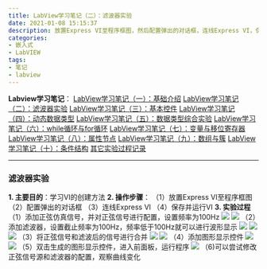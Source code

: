 ```yaml
---
title: LabView学习笔记（二）：滤波器实验
date: 2021-01-08 15:15:37
description: 放置Express VI至程序框图，然后配置弹出的对话框，连线Express VI，保存并运行VI。
categories:
- 嵌入式
- LabVIEW
tags:
- 笔记
- labview
---
```


**Labview学习笔记**：
[LabView学习笔记（一）：基础介绍](https://blog.csdn.net/weixin_44543463/article/details/112325523)
[LabView学习笔记（二）：滤波器实验](https://blog.csdn.net/weixin_44543463/article/details/112329185)
[LabView学习笔记（三）：基本控件](https://blog.csdn.net/weixin_44543463/article/details/112364388)
[LabView学习笔记（四）：动态数据类型](https://blog.csdn.net/weixin_44543463/article/details/112366358)
[LabView学习笔记（五）：数据类型综合实验](https://blog.csdn.net/weixin_44543463/article/details/112392799)
[LabView学习笔记（六）：while循环与for循环](https://blog.csdn.net/weixin_44543463/article/details/112393383)
[LabView学习笔记（七）：变量与移位寄存器](https://blog.csdn.net/weixin_44543463/article/details/112431393)
[LabView学习笔记（八）：属性节点](https://blog.csdn.net/weixin_44543463/article/details/112470713)
[LabView学习笔记（九）：数组与簇](https://blog.csdn.net/weixin_44543463/article/details/112529983)
[LabView学习笔记（十）：条件结构](https://blog.csdn.net/weixin_44543463/article/details/112571924)
[其它实验过程记录](https://blog.csdn.net/weixin_44543463/category_10714833.html)

---
### 滤波器实验
**1. 主要目的**：学习VI的创建方法
**2. 操作步骤**：
（1）放置Express VI至程序框图
（2）配置弹出的对话框
（3）连线Express VI
（4）保存并运行VI
**3. 实验过程**
（1）添加正弦仿真信号，并对正弦信号进行配置，设置频率为100Hz
![](https://gitee.com/huffiema/pictures/raw/master/image/202112231047458-labview-notes2-1.png)
![](https://gitee.com/huffiema/pictures/raw/master/image/202112231048500-labview-notes2-2.png)
（2）添加滤波器，设置截止频率为100Hz，频率低于100Hz就可以进行波形显示
![](https://gitee.com/huffiema/pictures/raw/master/image/202112231048435-labview-notes2-3.png)
![](https://gitee.com/huffiema/pictures/raw/master/image/202112231048260-labview-notes2-4.png)
![](https://gitee.com/huffiema/pictures/raw/master/image/202112231048631-labview-notes2-5.png)
（3）将正弦信号和滤波后的信号进行合并
![](https://gitee.com/huffiema/pictures/raw/master/image/202112231049922-labview-notes2-6.png)
![](https://gitee.com/huffiema/pictures/raw/master/image/202112231049124-labview-notes2-7.png)
（4）添加图形显示控件
![](https://gitee.com/huffiema/pictures/raw/master/image/202112231049374-labview-notes2-8.png)
![](https://gitee.com/huffiema/pictures/raw/master/image/202112231049966-labview-notes2-9.png)
（5）双击生成的图形显示控件，进入前面板，运行程序
![](https://gitee.com/huffiema/pictures/raw/master/image/202112231050285-labview-notes2-10.png)
（6)可以尝试修改正弦信号源和滤波器的配置，观察曲线变化